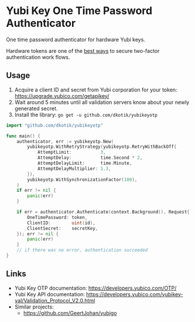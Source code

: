 # Yubi Key One Time Password Authenticator

One time password authenticator for hardware Yubi keys.

Hardware tokens are one of the [best ways][fidoAlliance] to secure two-factor authentication work flows.

## Usage

1. Acquire a client ID and secret from Yubi corporation for your token: <https://upgrade.yubico.com/getapikey/>
2. Wait around 5 minutes until all validation servers know about your newly generated secret.
3. Install the library: `go get -u github.com/dkotik/yubikeyotp`

```go
import "github.com/dkotik/yubikeyotp"

func main() {
	authenticator, err := yubikeyotp.New(
		yubikeyotp.WithRetryStrategy(yubikeyotp.RetryWithBackOff{
			AttemptLimit:           3,
			AttemptDelay:           time.Second * 2,
			AttemptDelayLimit:      time.Minute,
			AttemptDelayMultiplier: 1.3,
		}),
		yubikeyotp.WithSynchronizationFactor(100),
	)
	if err != nil {
		panic(err)
	}

	if err = authenticator.Authenticate(context.Background(), Request{
		OneTimePassword: token,
		ClientID:        uint(id),
		ClientSecret:    secretKey,
	}); err != nil {
		panic(err)
	}
	// if there was no error, authentication succeeded
}
```

[fidoAlliance]: https://fidoalliance.org/apple-google-and-microsoft-commit-to-expanded-support-for-fido-standard-to-accelerate-availability-of-passwordless-sign-ins/ "the importance of FIDO tokens for authentication"

## Links

- Yubi Key OTP documentation: <https://developers.yubico.com/OTP/>
- Yubi Key API documentation: <https://developers.yubico.com/yubikey-val/Validation_Protocol_V2.0.html>
- Similar projects:
    - <https://github.com/GeertJohan/yubigo>
